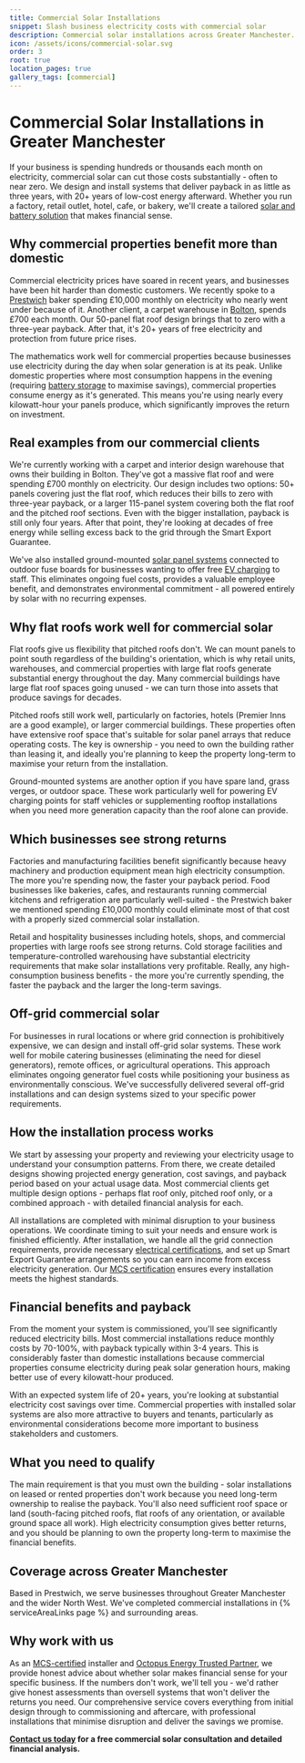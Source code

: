 ```yaml
---
title: Commercial Solar Installations
snippet: Slash business electricity costs with commercial solar
description: Commercial solar installations across Greater Manchester. Cut £700-£10,000+ monthly bills to zero with 3-4 year payback. Factories, retail, hospitality, and commercial properties.
icon: /assets/icons/commercial-solar.svg
order: 3
root: true
location_pages: true
gallery_tags: [commercial]
---
```


# Commercial Solar Installations in Greater Manchester

If your business is spending hundreds or thousands each month on electricity, commercial solar can cut those costs substantially - often to near zero. We design and install systems that deliver payback in as little as three years, with 20+ years of low-cost energy afterward. Whether you run a factory, retail outlet, hotel, cafe, or bakery, we'll create a tailored [solar and battery solution](/services/solar-and-battery-installations/) that makes financial sense.

## Why commercial properties benefit more than domestic

Commercial electricity prices have soared in recent years, and businesses have been hit harder than domestic customers. We recently spoke to a [Prestwich](/services/commercial-solar-installations/prestwich/) baker spending £10,000 monthly on electricity who nearly went under because of it. Another client, a carpet warehouse in [Bolton](/services/commercial-solar-installations/bolton/), spends £700 each month. Our 50-panel flat roof design brings that to zero with a three-year payback. After that, it's 20+ years of free electricity and protection from future price rises.

The mathematics work well for commercial properties because businesses use electricity during the day when solar generation is at its peak. Unlike domestic properties where most consumption happens in the evening (requiring [battery storage](/services/home-battery-installations/) to maximise savings), commercial properties consume energy as it's generated. This means you're using nearly every kilowatt-hour your panels produce, which significantly improves the return on investment.

## Real examples from our commercial clients

We're currently working with a carpet and interior design warehouse that owns their building in Bolton. They've got a massive flat roof and were spending £700 monthly on electricity. Our design includes two options: 50+ panels covering just the flat roof, which reduces their bills to zero with three-year payback, or a larger 115-panel system covering both the flat roof and the pitched roof sections. Even with the bigger installation, payback is still only four years. After that point, they're looking at decades of free energy while selling excess back to the grid through the Smart Export Guarantee.

We've also installed ground-mounted [solar panel systems](/services/solar-and-battery-installations/) connected to outdoor fuse boards for businesses wanting to offer free [EV charging](/services/electric-vehicle-charger-installations/) to staff. This eliminates ongoing fuel costs, provides a valuable employee benefit, and demonstrates environmental commitment - all powered entirely by solar with no recurring expenses.

## Why flat roofs work well for commercial solar

Flat roofs give us flexibility that pitched roofs don't. We can mount panels to point south regardless of the building's orientation, which is why retail units, warehouses, and commercial properties with large flat roofs generate substantial energy throughout the day. Many commercial buildings have large flat roof spaces going unused - we can turn those into assets that produce savings for decades.

Pitched roofs still work well, particularly on factories, hotels (Premier Inns are a good example), or larger commercial buildings. These properties often have extensive roof space that's suitable for solar panel arrays that reduce operating costs. The key is ownership - you need to own the building rather than leasing it, and ideally you're planning to keep the property long-term to maximise your return from the installation.

Ground-mounted systems are another option if you have spare land, grass verges, or outdoor space. These work particularly well for powering EV charging points for staff vehicles or supplementing rooftop installations when you need more generation capacity than the roof alone can provide.

## Which businesses see strong returns

Factories and manufacturing facilities benefit significantly because heavy machinery and production equipment mean high electricity consumption. The more you're spending now, the faster your payback period. Food businesses like bakeries, cafes, and restaurants running commercial kitchens and refrigeration are particularly well-suited - the Prestwich baker we mentioned spending £10,000 monthly could eliminate most of that cost with a properly sized commercial solar installation.

Retail and hospitality businesses including hotels, shops, and commercial properties with large roofs see strong returns. Cold storage facilities and temperature-controlled warehousing have substantial electricity requirements that make solar installations very profitable. Really, any high-consumption business benefits - the more you're currently spending, the faster the payback and the larger the long-term savings.

## Off-grid commercial solar

For businesses in rural locations or where grid connection is prohibitively expensive, we can design and install off-grid solar systems. These work well for mobile catering businesses (eliminating the need for diesel generators), remote offices, or agricultural operations. This approach eliminates ongoing generator fuel costs while positioning your business as environmentally conscious. We've successfully delivered several off-grid installations and can design systems sized to your specific power requirements.

## How the installation process works

We start by assessing your property and reviewing your electricity usage to understand your consumption patterns. From there, we create detailed designs showing projected energy generation, cost savings, and payback period based on your actual usage data. Most commercial clients get multiple design options - perhaps flat roof only, pitched roof only, or a combined approach - with detailed financial analysis for each.

All installations are completed with minimal disruption to your business operations. We coordinate timing to suit your needs and ensure work is finished efficiently. After installation, we handle all the grid connection requirements, provide necessary [electrical certifications](/services/electrical-testing/), and set up Smart Export Guarantee arrangements so you can earn income from excess electricity generation. Our [MCS certification](/accreditations/mcs-certified/) ensures every installation meets the highest standards.

## Financial benefits and payback

From the moment your system is commissioned, you'll see significantly reduced electricity bills. Most commercial installations reduce monthly costs by 70-100%, with payback typically within 3-4 years. This is considerably faster than domestic installations because commercial properties consume electricity during peak solar generation hours, making better use of every kilowatt-hour produced.

With an expected system life of 20+ years, you're looking at substantial electricity cost savings over time. Commercial properties with installed solar systems are also more attractive to buyers and tenants, particularly as environmental considerations become more important to business stakeholders and customers.

## What you need to qualify

The main requirement is that you must own the building - solar installations on leased or rented properties don't work because you need long-term ownership to realise the payback. You'll also need sufficient roof space or land (south-facing pitched roofs, flat roofs of any orientation, or available ground space all work). High electricity consumption gives better returns, and you should be planning to own the property long-term to maximise the financial benefits.

## Coverage across Greater Manchester

Based in Prestwich, we serve businesses throughout Greater Manchester and the wider North West. We've completed commercial installations in {% serviceAreaLinks page %} and surrounding areas.

## Why work with us

As an [MCS-certified](/accreditations/mcs-certified/) installer and [Octopus Energy Trusted Partner](/accreditations/octopus-trusted-partner/), we provide honest advice about whether solar makes financial sense for your specific business. If the numbers don't work, we'll tell you - we'd rather give honest assessments than oversell systems that won't deliver the returns you need. Our comprehensive service covers everything from initial design through to commissioning and aftercare, with professional installations that minimise disruption and deliver the savings we promise.

**[Contact us today](/contact/) for a free commercial solar consultation and detailed financial analysis.**

